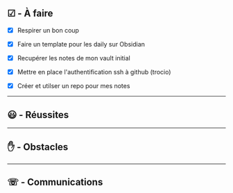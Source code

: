 ## ☑︎ - À faire
- [x] Respirer un bon coup
- [x] Faire un template pour les daily sur Obsidian
- [x] Recupérer les notes de mon vault initial
- [x] Mettre en place l'authentification ssh à github (trocio)
- [x] Créer et utilser un repo pour mes notes


---
## 😃 - Réussites


---
## ✋ - Obstacles


---
## ☏ - Communications
